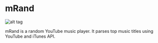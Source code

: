 mRand
=====
![alt tag](https://lh6.googleusercontent.com/-RXHOPtYJjeY/VI4GDQumnDI/AAAAAAAAAU0/HPVtw6g1WlY/w794-h410-no/promo2.png)

mRand is a random YouTube music player. It parses top music titles using YouTube and iTunes API.
